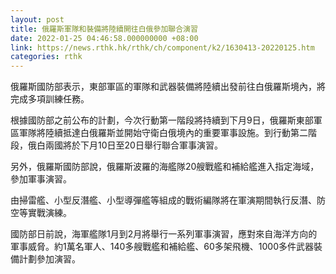 ```yaml
---
layout: post
title: 俄羅斯軍隊和裝備將陸續開往白俄參加聯合演習
date: 2022-01-25 04:46:58.000000000 +08:00
link: https://news.rthk.hk/rthk/ch/component/k2/1630413-20220125.htm
categories: rthk
---
```


俄羅斯國防部表示，東部軍區的軍隊和武器裝備將陸續出發前往白俄羅斯境內，將完成多項訓練任務。

根據國防部之前公布的計劃，今次行動第一階段將持續到下月9日，俄羅斯東部軍區軍隊將陸續抵達白俄羅斯並開始守衛白俄境內的重要軍事設施。到行動第二階段，俄白兩國將於下月10日至20日舉行聯合軍事演習。

另外，俄羅斯國防部說，俄羅斯波羅的海艦隊20艘戰艦和補給艦進入指定海域，參加軍事演習。

由掃雷艦、小型反潛艦、小型導彈艦等組成的戰術編隊將在軍演期間執行反潛、防空等實戰演練。

國防部日前說，海軍艦隊1月到2月將舉行一系列軍事演習，應對來自海洋方向的軍事威脅。約1萬名軍人、140多艘戰艦和補給艦、60多架飛機、1000多件武器裝備計劃參加演習。
